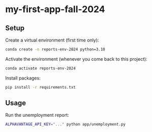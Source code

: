 # my-first-app-fall-2024

## Setup

Create a virtual environment (first time only):

```sh
conda create -n reports-env-2024 python=3.10
```

Activate the environment (whenever you come back to this project):

```sh
conda activate reports-env-2024
```


Install packages:

```sh
pip install -r requirements.txt
```

## Usage

Run the unemployment report:

```sh
ALPHAVANTAGE_API_KEY="..." python app/unemployment.py
```